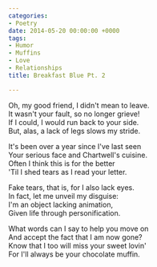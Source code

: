 ```yaml
---
categories:
- Poetry
date: 2014-05-20 00:00:00 +0000
tags:
- Humor
- Muffins
- Love
- Relationships
title: Breakfast Blue Pt. 2

---
```

Oh, my good friend, I didn't mean to leave.  
It wasn't your fault, so no longer grieve!  
If I could, I would run back to your side.  
But, alas, a lack of legs slows my stride.

It's been over a year since I've last seen  
Your serious face and Chartwell's cuisine.  
Often I think this is for the better  
\'Til I shed tears as I read your letter.

Fake tears, that is, for I also lack eyes.  
In fact, let me unveil my disguise:  
I'm an object lacking animation,  
Given life through personification.

What words can I say to help you move on  
And accept the fact that I am now gone?  
Know that I too will miss your sweet lovin'  
For I'll always be your chocolate muffin.